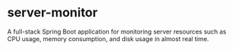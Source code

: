 # server-monitor
A full-stack Spring Boot application for monitoring server resources such as CPU usage, memory consumption, and disk usage in almost real time.
